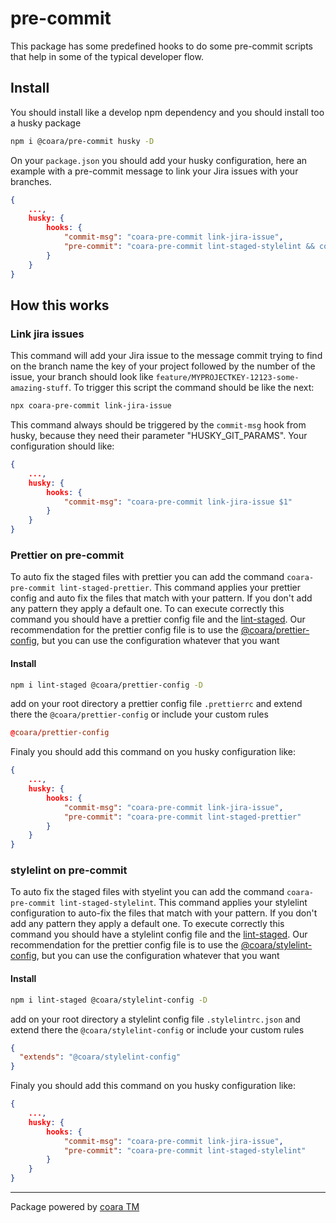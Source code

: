 # pre-commit

This package has some predefined hooks to do some pre-commit scripts that help in some of the typical developer flow.

## Install

You should install like a develop npm dependency and you should install too a husky package

```bash
npm i @coara/pre-commit husky -D
```

On your `package.json` you should add your husky configuration, here an example with a pre-commit message to link your Jira issues with your branches.

```json
{
    ...,
    husky: {
        hooks: {
            "commit-msg": "coara-pre-commit link-jira-issue",
            "pre-commit": "coara-pre-commit lint-staged-stylelint && coara-pre-commit lint-staged-prettier"
        }
    }
}
```

## How this works

### Link jira issues

This command will add your Jira issue to the message commit trying to find on the branch name the key of your project followed by the number of the issue, your branch should look like `feature/MYPROJECTKEY-12123-some-amazing-stuff`.
To trigger this script the command should be like the next:

```bash
npx coara-pre-commit link-jira-issue
```

This command always should be triggered by the `commit-msg` hook from husky, because they need their parameter "HUSKY_GIT_PARAMS".
Your configuration should like:

```json
{
    ...,
    husky: {
        hooks: {
            "commit-msg": "coara-pre-commit link-jira-issue $1"
        }
    }
}
```

### Prettier on pre-commit

To auto fix the staged files with prettier you can add the command `coara-pre-commit lint-staged-prettier`. This command applies your prettier config and auto fix the files that match with your pattern. If you don't add any pattern they apply a default one.
To can execute correctly this command you should have a prettier config file and the [lint-staged](https://github.com/okonet/lint-staged).
Our recommendation for the prettier config file is to use the [@coara/prettier-config](https://www.npmjs.com/package/@coara/prettier-config), but you can use the configuration whatever that you want

#### Install

```bash
npm i lint-staged @coara/prettier-config -D
```

add on your root directory a prettier config file `.prettierrc` and extend there the `@coara/prettier-config` or include your custom rules

```rc
@coara/prettier-config
```

Finaly you should add this command on you husky configuration like:

```json
{
    ...,
    husky: {
        hooks: {
            "commit-msg": "coara-pre-commit link-jira-issue",
            "pre-commit": "coara-pre-commit lint-staged-prettier"
        }
    }
}
```

### stylelint on pre-commit

To auto fix the staged files with styelint you can add the command `coara-pre-commit lint-staged-stylelint`. This command applies your stylelint configuration to auto-fix the files that match with your pattern. If you don't add any pattern they apply a default one.
To execute correctly this command you should have a stylelint config file and the [lint-staged](https://github.com/okonet/lint-staged).
Our recommendation for the prettier config file is to use the [@coara/stylelint-config](https://www.npmjs.com/package/@coara/stylelint-config), but you can use the configuration whatever that you want

#### Install

```bash
npm i lint-staged @coara/stylelint-config -D
```

add on your root directory a stylelint config file `.stylelintrc.json` and extend there the `@coara/stylelint-config` or include your custom rules

```json
{
  "extends": "@coara/stylelint-config"
}
```

Finaly you should add this command on you husky configuration like:

```json
{
    ...,
    husky: {
        hooks: {
            "commit-msg": "coara-pre-commit link-jira-issue",
            "pre-commit": "coara-pre-commit lint-staged-stylelint"
        }
    }
}
```

---

Package powered by [coara TM](https://coara.co)
